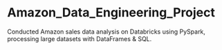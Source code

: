 # Amazon_Data_Engineering_Project
 Conducted Amazon sales data analysis on Databricks using PySpark, processing large datasets with DataFrames &amp; SQL.
